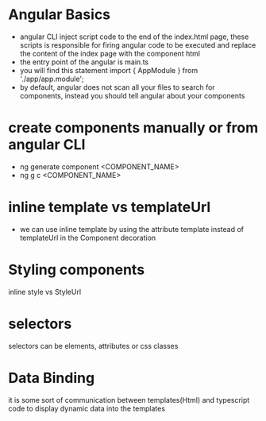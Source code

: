 # Angular Basics

-  angular CLI inject script code to the end of the index.html page, these scripts is responsible for firing angular code to be executed and replace the content of the index page with the component html
-  the entry point of the angular is main.ts
-  you will find this statement import { AppModule } from './app/app.module';
-  by default, angular does not scan all your files to search for components, instead you should tell angular about your components

# create components  manually or from angular CLI
-  ng generate component <COMPONENT_NAME>
-  ng g c <COMPONENT_NAME>

# inline template vs templateUrl
- we can use inline template by using the attribute template instead of templateUrl in the Component decoration

# Styling components
  inline style vs StyleUrl

# selectors
selectors can be elements, attributes or css classes


# Data Binding
it is some sort of communication between templates(Html) and typescript code to display dynamic data into the templates
